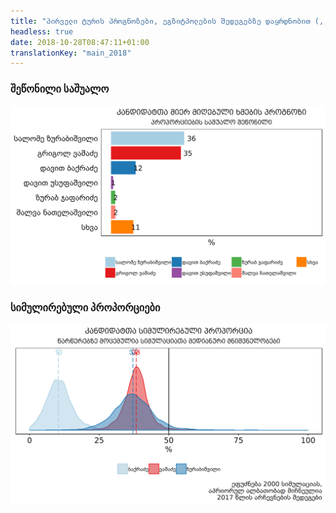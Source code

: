 ```yaml
---
title: "პირველი ტურის პროგნოზები, ეგზიტპოლების შედეგებზე დაყრდნობით (,,ფსიქოპროექტის'' შედეგების გამოკლებით)"
headless: true
date: 2018-10-28T08:47:11+01:00
translationKey: "main_2018"
---
```


### შეწონილი საშუალო


![Image](/images/predictions_presidential_2018_first_nopsych/en/plot1.png)

### სიმულირებული პროპორციები

![Image](/images/predictions_presidential_2018_first_nopsych/en/plot2.png)